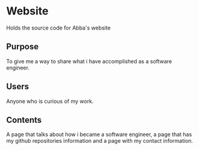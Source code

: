 # Website
Holds the source code for Abba's website

## Purpose

To give me a way to share what i have accomplished as a software engineer.

## Users

Anyone who is curious of my work.

## Contents

A page that talks about how i became a software engineer, a page that has my github repositories information and a page with my contact information.
